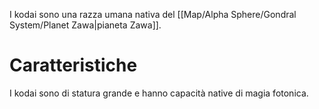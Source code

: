 I kodai sono una razza umana nativa del [[Map/Alpha Sphere/Gondral System/Planet Zawa|pianeta Zawa]].

# Caratteristiche

I kodai sono di statura grande e hanno capacità native di magia fotonica.